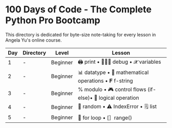 # 100 Days of Code - The Complete Python Pro Bootcamp

This directory is dedicated for byte-size note-taking for every lesson in Angela Yu's online course.

|Day|Directory|Level   |Lesson|
|---|---------|--------|-----------|
|1  |-        |Beginner|🖨️ print • 🧑🏻‍💻 debug • 𝓧  variables|
|2  |-        |Beginner|📊 datatype • 🧮 mathematical operations • 𝐅 f-string|
|3  |-        |Beginner|% modulo • 🎮 control flows (if-else)• 🧮 logical operation|
|4  |-        |Beginner|🎴 random • ⚠️ IndexError • 🗒️ list|
|5  |-        |Beginner|🔄 for loop • [］range()|



